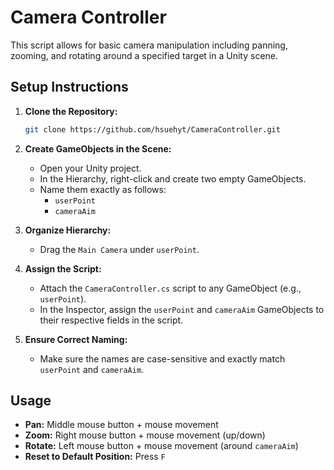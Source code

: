 # Camera Controller

This script allows for basic camera manipulation including panning, zooming, and rotating around a specified target in a Unity scene.

## Setup Instructions

1. **Clone the Repository:**
   ```sh
   git clone https://github.com/hsuehyt/CameraController.git
   ```

2. **Create GameObjects in the Scene:**
   - Open your Unity project.
   - In the Hierarchy, right-click and create two empty GameObjects.
   - Name them exactly as follows:
     - `userPoint`
     - `cameraAim`

3. **Organize Hierarchy:**
   - Drag the `Main Camera` under `userPoint`.

4. **Assign the Script:**
   - Attach the `CameraController.cs` script to any GameObject (e.g., `userPoint`).
   - In the Inspector, assign the `userPoint` and `cameraAim` GameObjects to their respective fields in the script.

5. **Ensure Correct Naming:**
   - Make sure the names are case-sensitive and exactly match `userPoint` and `cameraAim`.

## Usage

- **Pan:** Middle mouse button + mouse movement
- **Zoom:** Right mouse button + mouse movement (up/down)
- **Rotate:** Left mouse button + mouse movement (around `cameraAim`)
- **Reset to Default Position:** Press `F`
